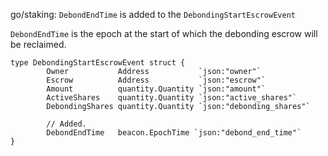 go/staking: `DebondEndTime` is added to the `DebondingStartEscrowEvent`

`DebondEndTime` is the epoch at the start of which the debonding escrow
will be reclaimed.

```golang
type DebondingStartEscrowEvent struct {
        Owner           Address           `json:"owner"`
        Escrow          Address           `json:"escrow"`
        Amount          quantity.Quantity `json:"amount"`
        ActiveShares    quantity.Quantity `json:"active_shares"`
        DebondingShares quantity.Quantity `json:"debonding_shares"`

        // Added.
        DebondEndTime   beacon.EpochTime `json:"debond_end_time"`
}
```
